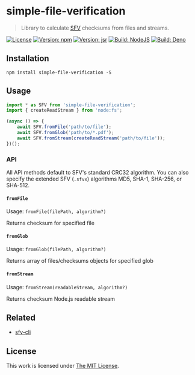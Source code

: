 # simple-file-verification

> Library to calculate [SFV](https://www.wikiwand.com/en/Simple_file_verification) checksums from files and streams.

[![License](https://img.shields.io/github/license/idleberg/node-sfv?color=blue&style=for-the-badge)](https://github.com/idleberg/node-sfv/blob/main/LICENSE)
[![Version: npm](https://img.shields.io/npm/v/simple-file-verification?style=for-the-badge)](https://www.npmjs.org/package/simple-file-verification)
[![Version: jsr](https://img.shields.io/jsr/v/@idleberg/sfv?style=for-the-badge)](https://jsr.io/@idleberg/sfv)
[![Build: NodeJS](https://img.shields.io/github/actions/workflow/status/idleberg/node-sfv/ci-node.yml?logo=nodedotjs&logoColor=white&style=for-the-badge)](https://github.com/idleberg/node-sfv/actions)
[![Build: Deno](https://img.shields.io/github/actions/workflow/status/idleberg/node-sfv/ci-deno.yml?logo=deno&logoColor=white&style=for-the-badge)](https://github.com/idleberg/node-sfv/actions)

## Installation

`npm install simple-file-verification -S`

## Usage

```js
import * as SFV from 'simple-file-verification';
import { createReadStream } from 'node:fs';

(async () => {
	await SFV.fromFile('path/to/file');
	await SFV.fromGlob('path/to/*.pdf');
	await SFV.fromStream(createReadStream('path/to/file'));
})();
```

### API

All API methods default to SFV's standard CRC32 algorithm. You can also specify the extended SFV (`.sfvx`) algorithms MD5, SHA-1, SHA-256, or SHA-512.

#### `fromFile`

Usage: `fromFile(filePath, algorithm?)`

Returns checksum for specified file

#### `fromGlob`

Usage: `fromGlob(filePath, algorithm?)`

Returns array of files/checksums objects for specified glob

#### `fromStream`

Usage: `fromStream(readableStream, algorithm?)`

Returns checksum Node.js readable stream

## Related

- [sfv-cli](https://www.npmjs.com/package/sfv-cli)

## License

This work is licensed under [The MIT License](LICENSE).
